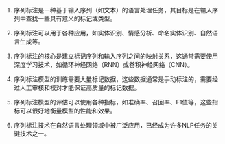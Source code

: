 1. 序列标注是一种基于输入序列（如文本）的语言处理任务，其目标是在输入序列中查找一些具有意义的标记或类型。

2. 序列标注可以用于各种应用，如实体识别、情感分析、命名实体识别、自然语言生成等。

3. 序列标注的核心是建立标记序列和输入序列之间的映射关系，这通常需要使用深度学习技术，如循环神经网络（RNN）或卷积神经网络（CNN）。

4. 序列标注模型的训练需要大量标记数据，这些数据通常是手动标注的，需要经过人工审核和校对才能保证高质量的标记数据。

5. 序列标注模型的评估可以使用各种指标，如准确率、召回率、F1值等，这些指标可以很好地衡量模型的性能和效果。

6. 序列标注技术在自然语言处理领域中被广泛应用，已经成为许多NLP任务的关键技术之一。
